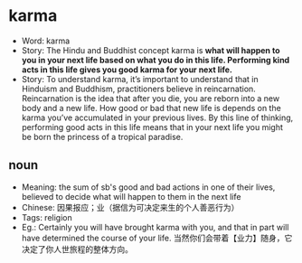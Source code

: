 # karma

- Word: karma
- Story: The Hindu and Buddhist concept karma is **what will happen to you in your next life based on what you do in this life. Performing kind acts in this life gives you good karma for your next life.**
- Story: To understand karma, it’s important to understand that in Hinduism and Buddhism, practitioners believe in reincarnation. Reincarnation is the idea that after you die, you are reborn into a new body and a new life. How good or bad that new life is depends on the karma you’ve accumulated in your previous lives. By this line of thinking, performing good acts in this life means that in your next life you might be born the princess of a tropical paradise.

## noun

- Meaning: the sum of sb's good and bad actions in one of their lives, believed to decide what will happen to them in the next life
- Chinese: 因果报应；业（据信为可决定来生的个人善恶行为）
- Tags: religion
- Eg.: Certainly you will have brought karma with you, and that in part will have determined the course of your life. 当然你们会带着【业力】随身，它决定了你人世旅程的整体方向。

